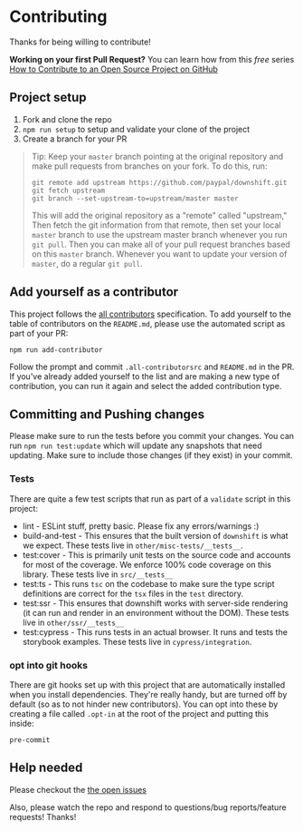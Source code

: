 # Contributing

Thanks for being willing to contribute!

**Working on your first Pull Request?** You can learn how from this _free_
series [How to Contribute to an Open Source Project on GitHub][egghead]

## Project setup

1.  Fork and clone the repo
2.  `npm run setup` to setup and validate your clone of the project
3.  Create a branch for your PR

> Tip: Keep your `master` branch pointing at the original repository and make
> pull requests from branches on your fork. To do this, run:
>
> ```
> git remote add upstream https://github.com/paypal/downshift.git
> git fetch upstream
> git branch --set-upstream-to=upstream/master master
> ```
>
> This will add the original repository as a "remote" called "upstream," Then
> fetch the git information from that remote, then set your local `master`
> branch to use the upstream master branch whenever you run `git pull`. Then you
> can make all of your pull request branches based on this `master` branch.
> Whenever you want to update your version of `master`, do a regular `git pull`.

## Add yourself as a contributor

This project follows the [all contributors][all-contributors] specification. To
add yourself to the table of contributors on the `README.md`, please use the
automated script as part of your PR:

```console
npm run add-contributor
```

Follow the prompt and commit `.all-contributorsrc` and `README.md` in the PR. If
you've already added yourself to the list and are making a new type of
contribution, you can run it again and select the added contribution type.

## Committing and Pushing changes

Please make sure to run the tests before you commit your changes. You can run
`npm run test:update` which will update any snapshots that need updating. Make
sure to include those changes (if they exist) in your commit.

### Tests

There are quite a few test scripts that run as part of a `validate` script in
this project:

* lint - ESLint stuff, pretty basic. Please fix any errors/warnings :)
* build-and-test - This ensures that the built version of `downshift` is what we expect. These tests live in `other/misc-tests/__tests__`.
* test:cover - This is primarily unit tests on the source code and accounts for most of the coverage. We enforce 100% code coverage on this library. These tests live in `src/__tests__`
* test:ts - This runs `tsc` on the codebase to make sure the type script definitions are correct for the `tsx` files in the `test` directory.
* test:ssr - This ensures that downshift works with server-side rendering (it can run and render in an environment without the DOM). These tests live in `other/ssr/__tests__`
* test:cypress - This runs tests in an actual browser. It runs and tests the storybook examples. These tests live in `cypress/integration`.

### opt into git hooks

There are git hooks set up with this project that are automatically installed
when you install dependencies. They're really handy, but are turned off by
default (so as to not hinder new contributors). You can opt into these by
creating a file called `.opt-in` at the root of the project and putting this
inside:

```
pre-commit
```

## Help needed

Please checkout the [the open issues][issues]

Also, please watch the repo and respond to questions/bug reports/feature
requests! Thanks!

[egghead]: https://egghead.io/series/how-to-contribute-to-an-open-source-project-on-github
[all-contributors]: https://github.com/kentcdodds/all-contributors
[issues]: https://github.com/paypal/downshift/issues
